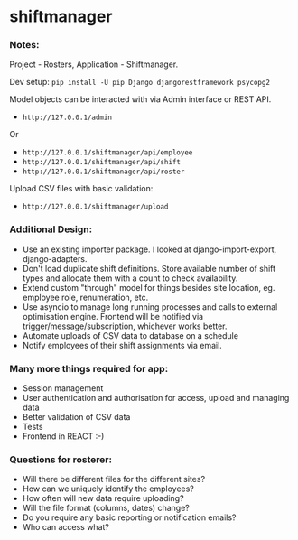 # shiftmanager

### Notes:

Project - Rosters, Application - Shiftmanager.

Dev setup:
`pip install -U pip Django djangorestframework psycopg2`

Model objects can be interacted with via Admin interface or REST API.

 - `http://127.0.0.1/admin`

Or

 - `http://127.0.0.1/shiftmanager/api/employee`
 - `http://127.0.0.1/shiftmanager/api/shift`
 - `http://127.0.0.1/shiftmanager/api/roster`

Upload CSV files with basic validation:

 - `http://127.0.0.1/shiftmanager/upload`


### Additional Design:

 - Use an existing importer package. I looked at django-import-export, django-adapters.
 - Don't load duplicate shift definitions. Store available number of shift types and allocate them with a count to check availability.
 - Extend custom "through" model for things besides site location, eg. employee role, renumeration, etc.
 - Use asyncio to manage long running processes and calls to external optimisation engine. Frontend will be notified via trigger/message/subscription, whichever works better.
 - Automate uploads of CSV data to database on a schedule
 - Notify employees of their shift assignments via email.

### Many more things required for app:

 - Session management
 - User authentication and authorisation for access, upload and managing data
 - Better validation of CSV data
 - Tests
 - Frontend in REACT :-)

### Questions for rosterer:

 - Will there be different files for the different sites?
 - How can we uniquely identify the employees?
 - How often will new data require uploading?
 - Will the file format (columns, dates) change?
 - Do you require any basic reporting or notification emails?
 - Who can access what?
